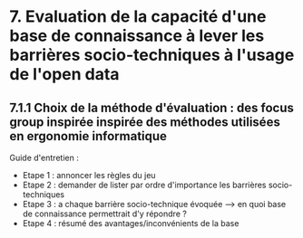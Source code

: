 # 7. Evaluation de la capacité d'une base de connaissance à lever les barrières socio-techniques à l'usage de l'open data

## 7.1.1 Choix de la méthode d'évaluation : des focus group inspirée inspirée des méthodes utilisées en ergonomie informatique 

Guide d'entretien : 

- Etape 1 : annoncer les règles du jeu 
- Etape 2 : demander de lister par ordre d'importance les barrières socio-techniques 
- Etape 3 : a chaque barrière socio-technique évoquée --> en quoi base de connaissance permettrait d'y répondre ? 
- Etape 4 : résumé des avantages/inconvénients de la base
